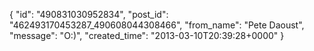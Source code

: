  {
   "id": "490831030952834",
   "post_id": "462493170453287_490608044308466",
   "from_name": "Pete Daoust",
   "message": "O:)",
   "created_time": "2013-03-10T20:39:28+0000"
 }
